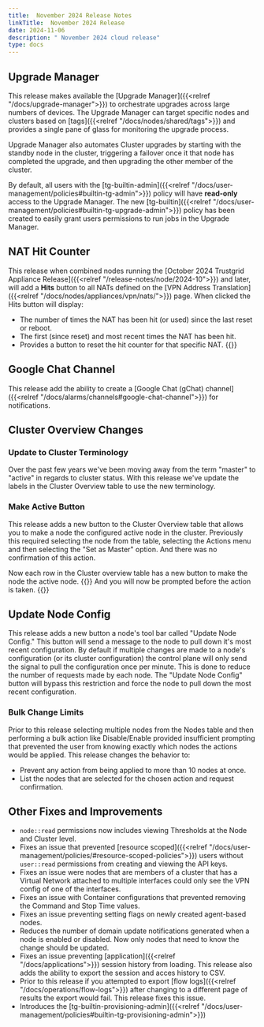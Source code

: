 ```yaml
---
title:  November 2024 Release Notes
linkTitle:  November 2024 Release
date: 2024-11-06
description: " November 2024 cloud release"
type: docs
---
```


## Upgrade Manager
This release makes available the [Upgrade Manager]({{<relref "/docs/upgrade-manager">}}) to orchestrate upgrades across large numbers of devices. The Upgrade Manager can target specific nodes and clusters based on [tags]({{<relref "/docs/nodes/shared/tags">}}) and provides a single pane of glass for monitoring the upgrade process. 

Upgrade Manager also automates Cluster upgrades by starting with the standby node in the cluster, triggering a failover once it that node has completed the upgrade, and then upgrading the other member of the cluster. 

By default, all users with the [tg-builtin-admin]({{<relref "/docs/user-management/policies#builtin-tg-admin">}}) policy will have **read-only** access to the Upgrade Manager.  The new [tg-builtin]({{<relref "/docs/user-management/policies#builtin-tg-upgrade-admin">}}) policy has been created to easily grant users permissions to run jobs in the Upgrade Manager. 

## NAT Hit Counter
This release when combined nodes running the [October 2024 Trustgrid Appliance Release]({{<relref "/release-notes/node/2024-10">}}) and later, will add a **Hits** button to all NATs defined on the [VPN Address Translation]({{<relref "/docs/nodes/appliances/vpn/nats/">}}) page. When clicked the Hits button will display:
- The number of times the NAT has been hit (or used) since the last reset or reboot.
- The first (since reset) and most recent times the NAT has been hit.
- Provides a button to reset the hit counter for that specific NAT.
{{<tgimg src="nat-hit-counter-example.png" alt="Inside NAT hit counter" width="70%" caption="Inside NAT hit counter" >}}


## Google Chat Channel 
This release add the ability to create a [Google Chat (gChat) channel]({{<relref "/docs/alarms/channels#google-chat-channel">}}) for notifications.

## Cluster Overview Changes
### Update to Cluster Terminology
Over the past few years we've been moving away from the term "master" to "active" in regards to cluster status. With this release we've update the labels in the Cluster Overview table to use the new terminology.
### Make Active Button
This release adds a new button to the Cluster Overview table that allows you to make a node the configured active node in the cluster.  Previously this required selecting the node from the table, selecting the Actions menu and then selecting the "Set as Master" option.  And there was no confirmation of this action. 

Now each row in the Cluster overview table has a new button to make the node the active node.
{{<tgimg src="make-active-button.png" alt="Make Active Button" width="70%" caption="Make Active Button" >}}
And you will now be prompted before the action is taken.
{{<tgimg src="make-active-prompt.png" alt="Make Active Prompt" width="50%" caption="Make Active Prompt" >}}

## Update Node Config
This release adds a new button a node's tool bar called "Update Node Config." This button will send a message to the node to pull down it's most recent configuration.  By default if multiple changes are made to a node's configuration (or its cluster configuration) the control plane will only send the signal to pull the configuration once per minute.  This is done to reduce the number of requests made by each node.  The "Update Node Config" button will bypass this restriction and force the node to pull down the most recent configuration.

### Bulk Change Limits
Prior to this release selecting multiple nodes from the Nodes table and then performing a bulk action like Disable/Enable provided insufficient prompting that prevented the user from knowing exactly which nodes the actions would be applied.  This release changes the behavior to:
- Prevent any action from being applied to more than 10 nodes at once.
- List the nodes that are selected for the chosen action and request confirmation. 

## Other Fixes and Improvements
- `node::read` permissions now includes viewing Thresholds at the Node and Cluster level.
- Fixes an issue that prevented [resource scoped]({{<relref "/docs/user-management/policies/#resource-scoped-policies">}}) users without `user::read` permissions from creating and viewing the API keys. 
- Fixes an issue were nodes that are members of a cluster that has a Virtual Network attached to multiple interfaces could only see the VPN config of one of the interfaces. 
- Fixes an issue with Container configurations that prevented removing the Command and Stop Time values. 
- Fixes an issue preventing setting flags on newly created agent-based nodes.
- Reduces the number of domain update notifications generated when a node is enabled or disabled. Now only nodes that need to know the change should be updated. 
- Fixes an issue preventing [application]({{<relref "/docs/applications">}}) session history from loading. This release also adds the ability to export the session and acces history to CSV.
- Prior to this release if you attempted to export [flow logs]({{<relref "/docs/operations/flow-logs">}}) after changing to a different page of results the export would fail.  This release fixes this issue.
- Introduces the [tg-builtin-provisioning-admin]({{<relref "/docs/user-management/policies#builtin-tg-provisioning-admin">}})
